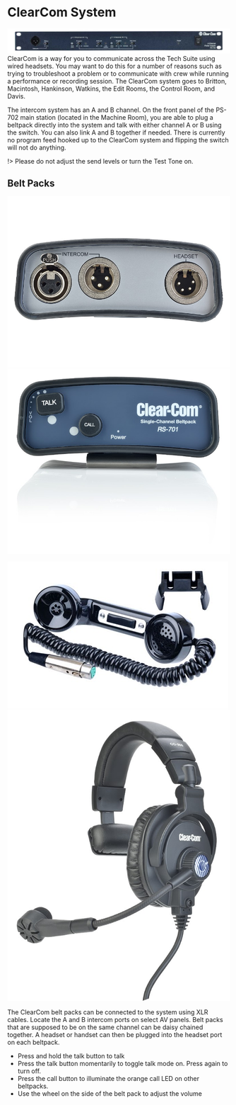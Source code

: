 <!-- Document links. Please put all links here to make broken link checking easier. -->
[av-panels]: /av-panels.md
[clearcom]: /clearcom.md
[control-room]: /control-room.md
[dante]: /dante.md
[edit-rooms]: /edit-rooms.md
[lan]: /lan.md
[machine-room]: /machine-room.md
[mtl]: /mtl.md
[video-switcher]: /video-switcher.md
[workshop]: /workshop.md
[helpdesk]: https://sites.google.com/umich.edu/pat/helpdesk
[training]: https://sites.google.com/umich.edu/pat/training

# ClearCom System
![ClearCom PS-702 front panel](/_media/clearcom-rack.jpg)
ClearCom is a way for you to communicate across the Tech Suite using wired headsets. You may want to do this for a number of reasons such as trying to troubleshoot a problem or to communicate with crew while running a performance or recording session. The ClearCom system goes to Britton, Macintosh, Hankinson, Watkins, the Edit Rooms, the Control Room, and Davis.

The intercom system has an A and B channel. On the front panel of the PS-702 main station (located in the Machine Room), you are able to plug a beltpack directly into the system and talk with either channel A or B using the switch. You can also link A and B together if needed. There is currently no program feed hooked up to the ClearCom system and flipping the switch will not do anything. 

!> Please do not adjust the send levels or turn the Test Tone on.

## Belt Packs
![Beltpack Bottom](/_media/RS-701-Bottom.jpg ':size=300px')
![Beltpack Top](/_media/RS-701-Top-1.jpg ':size=300px')

![Phone attachment](/_media/HS6-A-2.jpg ':size=300px')
![Headset](/_media/CC-300-Right-1.jpg ':size=300px')

The ClearCom belt packs can be connected to the system using XLR cables. Locate the A and B intercom ports on select AV panels. Belt packs that are supposed to be on the same channel can be daisy chained together. A headset or handset can then be plugged into the headset port on each beltpack.

- Press and hold the talk button to talk
- Press the talk button momentarily to toggle talk mode on. Press again to turn off.
- Press the call button to illuminate the orange call LED on other beltpacks.
- Use the wheel on the side of the belt pack to adjust the volume
